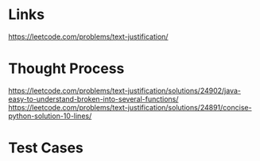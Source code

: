# Links
https://leetcode.com/problems/text-justification/

# Thought Process
https://leetcode.com/problems/text-justification/solutions/24902/java-easy-to-understand-broken-into-several-functions/
https://leetcode.com/problems/text-justification/solutions/24891/concise-python-solution-10-lines/

# Test Cases

